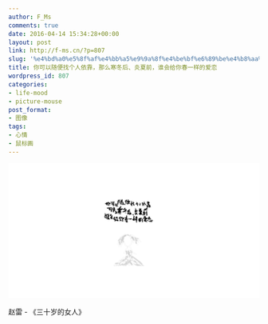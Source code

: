 ```yaml
---
author: F_Ms
comments: true
date: 2016-04-14 15:34:28+00:00
layout: post
link: http://f-ms.cn/?p=807
slug: '%e4%bd%a0%e5%8f%af%e4%bb%a5%e9%9a%8f%e4%be%bf%e6%89%be%e4%b8%aa%e4%ba%ba%e4%be%9d%e9%9d%a0%ef%bc%8c%e9%82%a3%e4%b9%88%e5%af%92%e5%86%ac%e5%90%8e%e3%80%81%e7%82%8e%e5%a4%8f%e5%89%8d%ef%bc%8c%e8%b0%81'
title: 你可以随便找个人依靠，那么寒冬后、炎夏前，谁会给你春一样的爱恋
wordpress_id: 807
categories:
- life-mood
- picture-mouse
post_format:
- 图像
tags:
- 心情
- 鼠标画
---
```


![你可以随便找个人依靠，那么寒冬后、炎夏前，谁会给你春一样的爱恋_20160414](/img/post/wp/2016/04/你可以随便找个人依靠，那么寒冬后、炎夏前，谁会给你春一样的爱恋_20160414.png)


赵雷 - 《三十岁的女人》
